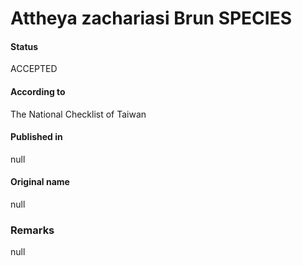 Attheya zachariasi Brun SPECIES
=======

#### Status
ACCEPTED

#### According to
The National Checklist of Taiwan

#### Published in
null

#### Original name
null

### Remarks
null